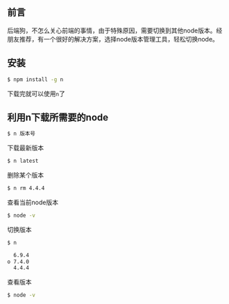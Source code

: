 ## 前言

后端狗，不怎么关心前端的事情，由于特殊原因，需要切换到其他node版本。经朋友推荐，有一个很好的解决方案，选择node版本管理工具，轻松切换node。

## 安装

```bash
$ npm install -g n
```

下载完就可以使用```n```了

## 利用n下载所需要的node

```bash
$ n 版本号   
```

下载最新版本

```bash
$ n latest
```

删除某个版本

```bash
$ n rm 4.4.4 
```

查看当前node版本

```bash
$ node -v
```

切换版本

```bash
$ n

  6.9.4
ο 7.4.0
  4.4.4
```

查看版本

```bash
$ node -v
```

